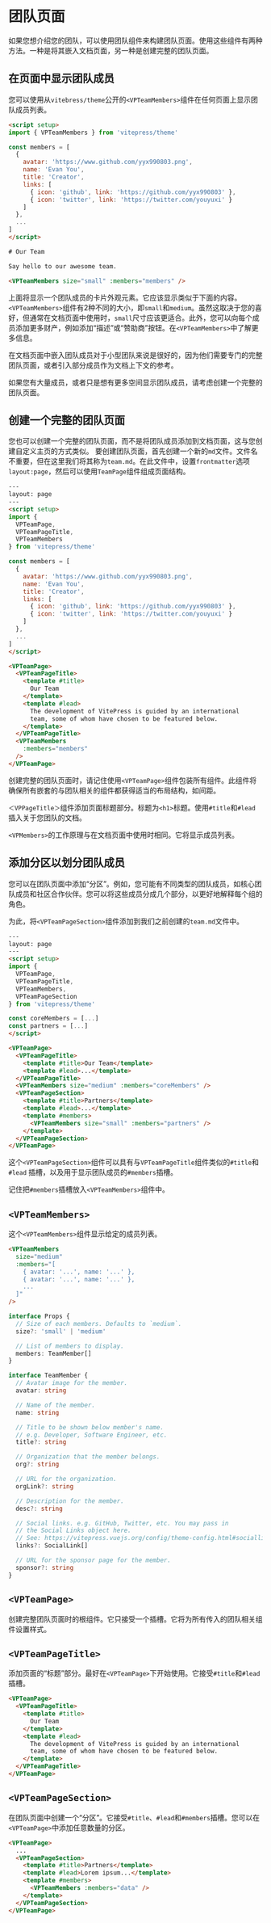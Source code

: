 <script setup>
import { VPTeamMembers } from 'vitepress/theme'

const members = [
  {
    avatar: 'https://github.com/yyx990803.png',
    name: 'Evan You',
    title: 'Creator',
    links: [
      { icon: 'github', link: 'https://github.com/yyx990803' },
      { icon: 'twitter', link: 'https://twitter.com/youyuxi' }
    ]
  },
  {
    avatar: 'https://github.com/kiaking.png',
    name: 'Kia King Ishii',
    title: 'Developer',
    links: [
      { icon: 'github', link: 'https://github.com/kiaking' },
      { icon: 'twitter', link: 'https://twitter.com/KiaKing85' }
    ]
  }
]
</script>

# 团队页面
如果您想介绍您的团队，可以使用团队组件来构建团队页面。使用这些组件有两种方法。一种是将其嵌入文档页面，另一种是创建完整的团队页面。

## 在页面中显示团队成员
您可以使用从`vitebress/theme`公开的`<VPTeamMembers>`组件在任何页面上显示团队成员列表。

```html
<script setup>
import { VPTeamMembers } from 'vitepress/theme'

const members = [
  {
    avatar: 'https://www.github.com/yyx990803.png',
    name: 'Evan You',
    title: 'Creator',
    links: [
      { icon: 'github', link: 'https://github.com/yyx990803' },
      { icon: 'twitter', link: 'https://twitter.com/youyuxi' }
    ]
  },
  ...
]
</script>

# Our Team

Say hello to our awesome team.

<VPTeamMembers size="small" :members="members" />
```
上面将显示一个团队成员的卡片外观元素。它应该显示类似于下面的内容。
<VPTeamMembers size="small" :members="members" />
`<VPTeamMembers>`组件有2种不同的大小，即`small`和`medium`。虽然这取决于您的喜好，但通常在文档页面中使用时，`small`尺寸应该更适合。此外，您可以向每个成员添加更多财产，例如添加“描述”或“赞助商”按钮。在`<VPTeamMembers>`中了解更多信息。

在文档页面中嵌入团队成员对于小型团队来说是很好的，因为他们需要专门的完整团队页面，或者引入部分成员作为文档上下文的参考。

如果您有大量成员，或者只是想有更多空间显示团队成员，请考虑创建一个完整的团队页面。

## 创建一个完整的团队页面
您也可以创建一个完整的团队页面，而不是将团队成员添加到文档页面，这与您创建自定义主页的方式类似。
要创建团队页面，首先创建一个新的`md`文件。文件名不重要，但在这里我们将其称为`team.md`。在此文件中，设置`frontmatter`选项`layout:page`，然后可以使用`TeamPage`组件组成页面结构。

```html
---
layout: page
---
<script setup>
import {
  VPTeamPage,
  VPTeamPageTitle,
  VPTeamMembers
} from 'vitepress/theme'

const members = [
  {
    avatar: 'https://www.github.com/yyx990803.png',
    name: 'Evan You',
    title: 'Creator',
    links: [
      { icon: 'github', link: 'https://github.com/yyx990803' },
      { icon: 'twitter', link: 'https://twitter.com/youyuxi' }
    ]
  },
  ...
]
</script>

<VPTeamPage>
  <VPTeamPageTitle>
    <template #title>
      Our Team
    </template>
    <template #lead>
      The development of VitePress is guided by an international
      team, some of whom have chosen to be featured below.
    </template>
  </VPTeamPageTitle>
  <VPTeamMembers
    :members="members"
  />
</VPTeamPage>

```

创建完整的团队页面时，请记住使用`<VPTeamPage>`组件包装所有组件。此组件将确保所有嵌套的与团队相关的组件都获得适当的布局结构，如间距。

`＜VPPageTitle＞`组件添加页面标题部分。标题为`<h1>`标题。使用`#title`和`#lead` 插入关于您团队的文档。

`<VPMembers>`的工作原理与在文档页面中使用时相同。它将显示成员列表。

## 添加分区以划分团队成员

您可以在团队页面中添加“分区”。例如，您可能有不同类型的团队成员，如核心团队成员和社区合作伙伴。您可以将这些成员分成几个部分，以更好地解释每个组的角色。

为此，将`<VPTeamPageSection>`组件添加到我们之前创建的`team.md`文件中。

```html
---
layout: page
---
<script setup>
import {
  VPTeamPage,
  VPTeamPageTitle,
  VPTeamMembers,
  VPTeamPageSection
} from 'vitepress/theme'

const coreMembers = [...]
const partners = [...]
</script>

<VPTeamPage>
  <VPTeamPageTitle>
    <template #title>Our Team</template>
    <template #lead>...</template>
  </VPTeamPageTitle>
  <VPTeamMembers size="medium" :members="coreMembers" />
  <VPTeamPageSection>
    <template #title>Partners</template>
    <template #lead>...</template>
    <template #members>
      <VPTeamMembers size="small" :members="partners" />
    </template>
  </VPTeamPageSection>
</VPTeamPage>
```

这个`<VPTeamPageSection>`组件可以具有与`VPTeamPageTitle`组件类似的`#title`和`#lead` 插槽，以及用于显示团队成员的`#members`插槽。

记住把`#members`插槽放入`<VPTeamMembers>`组件中。

## `<VPTeamMembers>`
这个`<VPTeamMembers>`组件显示给定的成员列表。

```html
<VPTeamMembers
  size="medium"
  :members="[
    { avatar: '...', name: '...' },
    { avatar: '...', name: '...' },
    ...
  ]"
/>
```

```ts
interface Props {
  // Size of each members. Defaults to `medium`.
  size?: 'small' | 'medium'

  // List of members to display.
  members: TeamMember[]
}

interface TeamMember {
  // Avatar image for the member.
  avatar: string

  // Name of the member.
  name: string

  // Title to be shown below member's name.
  // e.g. Developer, Software Engineer, etc.
  title?: string

  // Organization that the member belongs.
  org?: string

  // URL for the organization.
  orgLink?: string

  // Description for the member.
  desc?: string

  // Social links. e.g. GitHub, Twitter, etc. You may pass in
  // the Social Links object here.
  // See: https://vitepress.vuejs.org/config/theme-config.html#sociallinks
  links?: SocialLink[]

  // URL for the sponsor page for the member.
  sponsor?: string
}
```

## `<VPTeamPage>`
创建完整团队页面时的根组件。它只接受一个插槽。它将为所有传入的团队相关组件设置样式。

## `<VPTeamPageTitle>`
添加页面的“标题”部分。最好在`<VPTeamPage>`下开始使用。它接受`#title`和`#lead` 插槽。

```html
<VPTeamPage>
  <VPTeamPageTitle>
    <template #title>
      Our Team
    </template>
    <template #lead>
      The development of VitePress is guided by an international
      team, some of whom have chosen to be featured below.
    </template>
  </VPTeamPageTitle>
</VPTeamPage>
```

## `<VPTeamPageSection>`
在团队页面中创建一个“分区”。它接受`#title`、`#lead`和`#members`插槽。您可以在`<VPTeamPage>`中添加任意数量的分区。

```html
<VPTeamPage>
  ...
  <VPTeamPageSection>
    <template #title>Partners</template>
    <template #lead>Lorem ipsum...</template>
    <template #members>
      <VPTeamMembers :members="data" />
    </template>
  </VPTeamPageSection>
</VPTeamPage>
```

